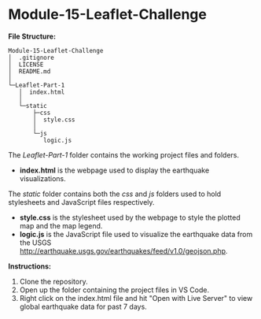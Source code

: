 # Module-15-Leaflet-Challenge

**File Structure:**
```
Module-15-Leaflet-Challenge
│  .gitignore
│  LICENSE
│  README.md
│
└─Leaflet-Part-1
   │  index.html
   │
   └─static
       ├─css
       │  style.css
       │
       └─js
          logic.js
```

The *Leaflet-Part-1* folder contains the working project files and folders.
+ **index.html** is the webpage used to display the earthquake visualizations.

The *static* folder contains both the *css* and *js* folders used to hold stylesheets and JavaScript files respectively.
+ **style.css** is the stylesheet used by the webpage to style the plotted map and the map legend.
+ **logic.js** is the JavaScript file used to visualize the earthquake data from the USGS http://earthquake.usgs.gov/earthquakes/feed/v1.0/geojson.php.

**Instructions:**
1. Clone the repository.
2. Open up the folder containing the project files in VS Code.
3. Right click on the index.html file and hit "Open with Live Server" to view global earthquake data for past 7 days.
